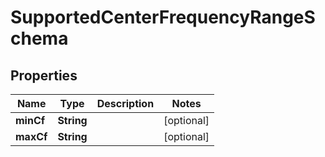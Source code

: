 
# SupportedCenterFrequencyRangeSchema

## Properties
Name | Type | Description | Notes
------------ | ------------- | ------------- | -------------
**minCf** | **String** |  |  [optional]
**maxCf** | **String** |  |  [optional]



